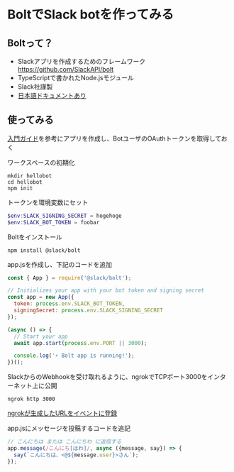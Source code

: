 # BoltでSlack botを作ってみる
## Boltって？
- Slackアプリを作成するためのフレームワーク https://github.com/SlackAPI/bolt
- TypeScriptで書かれたNode.jsモジュール
- Slack社謹製
- [日本語ドキュメントあり](https://slack.dev/bolt/ja-jp/tutorial/getting-started)

## 使ってみる
[入門ガイド](https://slack.dev/bolt/ja-jp/tutorial/getting-started)を参考にアプリを作成し、BotユーザのOAuthトークンを取得しておく

ワークスペースの初期化
```shell
mkdir hellobot
cd hellobot
npm init
```

トークンを環境変数にセット
```powershell
$env:SLACK_SIGNING_SECRET = hogehoge
$env:SLACK_BOT_TOKEN = foobar
```

Boltをインストール
```shell
npm install @slack/bolt
```

app.jsを作成し、下記のコードを追加
```javascript
const { App } = require('@slack/bolt');

// Initializes your app with your bot token and signing secret
const app = new App({
  token: process.env.SLACK_BOT_TOKEN,
  signingSecret: process.env.SLACK_SIGNING_SECRET
});

(async () => {
  // Start your app
  await app.start(process.env.PORT || 3000);

  console.log('⚡️ Bolt app is running!');
})();
```

SlackからのWebhookを受け取れるように、ngrokでTCPポート3000をインターネット上に公開
```shell
ngrok http 3000
```

[ngrokが生成したURLをイベントに登録](https://slack.dev/bolt/ja-jp/tutorial/getting-started#%E3%82%A4%E3%83%99%E3%83%B3%E3%83%88%E3%81%AE%E8%A8%AD%E5%AE%9A)

app.jsにメッセージを投稿するコードを追記

```javascript
// こんにちは または こんにちわ に返信する
app.message(/こんにち[はわ]/, async ({message, say}) => {
  say(`こんにちは、<@${message.user}>さん`);
});
```

